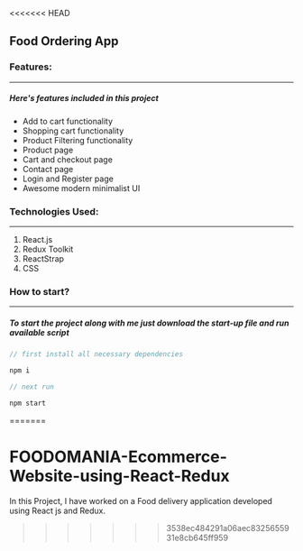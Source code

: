 <<<<<<< HEAD
## Food Ordering App

### Features:

---

##### Here's features included in this project

- Add to cart functionality
- Shopping cart functionality
- Product Filtering functionality
- Product page
- Cart and checkout page
- Contact page
- Login and Register page
- Awesome modern minimalist UI

### Technologies Used:

---

1. React.js
2. Redux Toolkit
3. ReactStrap
4. CSS

### How to start?

---

##### To start the project along with me just download the start-up file and run available script

```javascript
// first install all necessary dependencies

npm i

// next run

npm start

```
=======
# FOODOMANIA-Ecommerce-Website-using-React-Redux
In this Project, I have worked on a Food delivery application developed using React js and Redux.
>>>>>>> 3538ec484291a06aec8325655931e8cb645ff959
